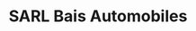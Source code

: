 ---
title: "SARL Bais Automobiles"
url: /bais/sarl-bais-automobiles/
shop: réparation de voitures
---